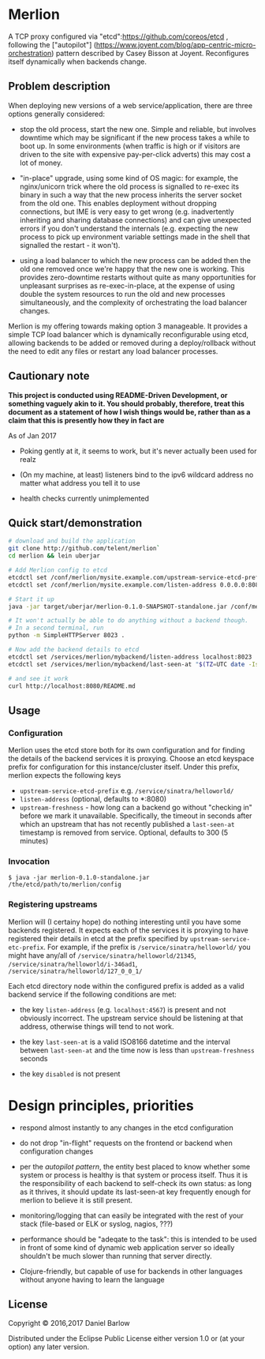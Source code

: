 # Merlion

A TCP proxy configured via "etcd":https://github.com/coreos/etcd , following the
["autopilot"]
(https://www.joyent.com/blog/app-centric-micro-orchestration) pattern
described by Casey Bisson at Joyent.  Reconfigures itself
dynamically when backends change.

## Problem description

When deploying new versions of a web service/application, there are
three options generally considered:

* stop the old process, start the new one.  Simple and reliable, but
  involves downtime which may be significant if the new process takes
  a while to boot up.  In some environments (when traffic is high or
  if visitors are driven to the site with expensive pay-per-click
  adverts) this may cost a lot of money.

* "in-place" upgrade, using some kind of OS magic: for example, the
  nginx/unicorn trick where the old process is signalled to re-exec 
  its binary in such a way that the new process inherits the server
  socket from the old one.  This enables deployment without dropping
  connections, but IME is very easy to get wrong (e.g. inadvertently
  inheriting and sharing database connections) and can give unexpected
  errors if you don't understand the internals (e.g. expecting the new
  process to pick up environment variable settings made in the shell
  that signalled the restart - it won't).

* using a load balancer to which the new process can be added then the
  old one removed once we're happy that the new one is working.  This
  provides zero-downtime restarts without quite as many opportunities
  for unpleasant surprises as re-exec-in-place, at the expense of
  using double the system resources to run the old and new processes
  simultaneously, and the complexity of orchestrating the load
  balancer changes.
  
Merlion is my offering towards making option 3 manageable.  It
provides a simple TCP load balancer which is dynamically
reconfigurable using etcd, allowing backends to be added or removed
during a deploy/rollback without the need to edit any files or restart
any load balancer processes.


## Cautionary note

**This project is conducted using README-Driven Development, or
something vaguely akin to it.  You should probably, therefore, treat
this document as a statement of how I wish things would be, rather
than as a claim that this is presently how they in fact are**

As of Jan 2017

* Poking gently at it, it seems to work,  but it's never actually
been used for realz

* (On my machine, at least) listeners bind to the ipv6 wildcard
  address no matter what address you tell it to use

* health checks currently unimplemented

## Quick start/demonstration

```sh
# download and build the application
git clone http://github.com/telent/merlion`
cd merlion && lein uberjar

# Add Merlion config to etcd
etcdctl set /conf/merlion/mysite.example.com/upstream-service-etcd-prefix /services/merlion
etcdctl set /conf/merlion/mysite.example.com/listen-address 0.0.0.0:8080

# Start it up
java -jar target/uberjar/merlion-0.1.0-SNAPSHOT-standalone.jar /conf/merlion/mysite.example.com

# It won't actually be able to do anything without a backend though.
# In a second terminal, run
python -m SimpleHTTPServer 8023 . 

# Now add the backend details to etcd
etcdctl set /services/merlion/mybackend/listen-address localhost:8023
etcdctl set /services/merlion/mybackend/last-seen-at "$(TZ=UTC date -Iseconds| sed 's/+/%2b/' )"

# and see it work
curl http://localhost:8080/README.md

```

## Usage

### Configuration

Merlion uses the etcd store both for its own configuration and for
finding the details of the backend services it is proxying.  Choose an
etcd keyspace prefix for configuration for this instance/cluster
itself.  Under this prefix, merlion expects the following keys

* `upstream-service-etcd-prefix` e.g. `/service/sinatra/helloworld/`
* `listen-address` (optional, defaults to *:8080)
* `upstream-freshness` - how long can a backend go without "checking
  in" before we mark it unavailable.  Specifically, the timeout in
  seconds after which an upstream that has not recently published a
  `last-seen-at` timestamp is removed from service.  Optional,
  defaults to 300 (5 minutes)

### Invocation

    $ java -jar merlion-0.1.0-standalone.jar /the/etcd/path/to/merlion/config


### Registering upstreams

Merlion will (I certainy hope) do nothing interesting until you have some backends registered.  It expects each of the services it is proxying to have registered their details in etcd at the prefix specified by `upstream-service-etc-prefix`.  For example, if the prefix is  `/service/sinatra/helloworld/` you might have any/all of `/service/sinatra/helloworld/21345`, `/service/sinatra/helloworld/i-346ad1`, `/service/sinatra/helloworld/127_0_0_1/`

Each etcd directory node within the configured prefix is added as a
valid backend service if the following conditions are met:

* the key `listen-address` (e.g. `localhost:4567`) is present and not obviously incorrect.  The upstream service should be listening at that address, otherwise things will tend to not work.

* the key `last-seen-at` is a valid ISO8166 datetime and the interval between `last-seen-at` and the time now is less than `upstream-freshness` seconds

* the key `disabled` is not present

# Design principles, priorities

* respond almost instantly to any changes in the etcd configuration

* do not drop "in-flight" requests on the frontend or backend when
  configuration changes

* per the *autopilot pattern*, the entity best placed to know whether
  some system or process is healthy is that system or process itself.
  Thus it is the responsibility of each backend to self-check its own
  status: as long as it thrives, it should update its last-seen-at key
  frequently enough for merlion to believe it is still present.

* monitoring/logging that can easily be integrated with the rest of
  your stack (file-based or ELK or syslog, nagios, ???) 

* performance should be "adeqate to the task": this is intended to be
  used in front of some kind of dynamic web application server so
  ideally shouldn't be much slower than running that server directly.

* Clojure-friendly, but capable of use for backends in other languages
  without anyone having to learn the language




## License

Copyright © 2016,2017 Daniel Barlow

Distributed under the Eclipse Public License either version 1.0 or (at
your option) any later version.
